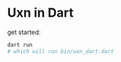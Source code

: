 # Uxn in Dart

get started:

```bash
dart run
# which will run bin/uxn_dart.dart
```

<!--A sample command-line application with an entrypoint in `bin/`, library code
in `lib/`, and example unit test in `test/`.-->
